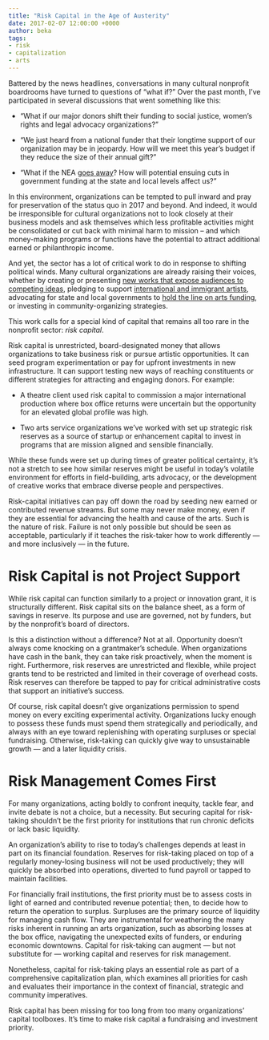 ```yaml
---
title: "Risk Capital in the Age of Austerity"
date: 2017-02-07 12:00:00 +0000
author: beka
tags:
- risk
- capitalization
- arts
---
```

Battered by the news headlines, conversations in many cultural nonprofit boardrooms have turned to questions of “what if?” Over the past month, I’ve participated in several discussions that went something like this:

- &ldquo;What if our major donors shift their funding to social justice, women’s rights and legal advocacy organizations?&rdquo;

- &ldquo;We just heard from a national funder that their longtime support of our organization may be in jeopardy. How will we meet this year’s budget if they reduce the size of their annual gift?&rdquo;

- &ldquo;What if the NEA [goes away](https://www.nytimes.com/2017/01/30/arts/design/donald-trump-arts-humanities-public-television.html)? How will potential ensuing cuts in government funding at the state and local levels affect us?&rdquo;

In this environment, organizations can be tempted to pull inward and pray for preservation of the status quo in 2017 and beyond. And indeed, it would be irresponsible for cultural organizations not to look closely at their business models and ask themselves which less profitable activities might be consolidated or cut back with minimal harm to mission – and which money-making programs or functions have the potential to attract additional earned or philanthropic income.

And yet, the sector has a lot of critical work to do in response to shifting political winds. Many cultural organizations are already raising their voices, whether by creating or presenting [new works that expose audiences to competing ideas](https://www.nytimes.com/2017/02/05/theater/trump-wall-mexico-play.html), pledging to support [international and immigrant artists](https://www.washingtonpost.com/news/answer-sheet/wp/2017/02/02/mass-college-creates-refugee-scholarship-for-a-student-affected-by-trumps-travel-ban/?utm_term=.c3df5d1e542e), advocating for state and local governments to [hold the line on arts funding](http://www.pressherald.com/2017/01/29/maine-arts-groups-prepare-to-fight-trump-in-case-of-budget-cuts/), or investing in community-organizing strategies.

This work calls for a special kind of capital that remains all too rare in the nonprofit sector: _risk capital_.

Risk capital is unrestricted, board-designated money that allows organizations to take business risk or pursue artistic opportunities. It can seed program experimentation or pay for upfront investments in new infrastructure. It can support testing new ways of reaching constituents or different strategies for attracting and engaging donors. For example:

- A theatre client used risk capital to commission a major international production where box office returns were uncertain but the opportunity for an elevated global profile was high.

- Two arts service organizations we’ve worked with set up strategic risk reserves as a source of startup or enhancement capital to invest in programs that are mission aligned and sensible financially.

While these funds were set up during times of greater political certainty, it’s not a stretch to see how similar reserves might be useful in today’s volatile environment for efforts in field-building, arts advocacy, or the development of creative works that embrace diverse people and perspectives.

Risk-capital initiatives can pay off down the road by seeding new earned or contributed revenue streams. But some may never make money, even if they are essential for advancing the health and cause of the arts. Such is the nature of risk. Failure is not only possible but should be seen as acceptable, particularly if it teaches the risk-taker how to work differently &mdash; and more inclusively &mdash; in the future.

# Risk Capital is not Project Support

While risk capital can function similarly to a project or innovation grant, it is structurally different. Risk capital sits on the balance sheet, as a form of savings in reserve. Its purpose and use are governed, not by funders, but by the nonprofit’s board of directors.

Is this a distinction without a difference? Not at all. Opportunity doesn’t always come knocking on a grantmaker’s schedule. When organizations have cash in the bank, they can take risk proactively, when the moment is right. Furthermore, risk reserves are unrestricted and flexible, while project grants tend to be restricted and limited in their coverage of overhead costs. Risk reserves can therefore be tapped to pay for critical administrative costs that support an initiative’s success.

Of course, risk capital doesn’t give organizations permission to spend money on every exciting experimental activity. Organizations lucky enough to possess these funds must spend them strategically and periodically, and always with an eye toward replenishing with operating surpluses or special fundraising. Otherwise, risk-taking can quickly give way to unsustainable growth &mdash; and a later liquidity crisis.

# Risk Management Comes First

For many organizations, acting boldly to confront inequity, tackle fear, and invite debate is not a choice, but a necessity. But securing capital for risk-taking shouldn’t be the first priority for institutions that run chronic deficits or lack basic liquidity.

An organization’s ability to rise to today’s challenges depends at least in part on its financial foundation. Reserves for risk-taking placed on top of a regularly money-losing business will not be used productively; they will quickly be absorbed into operations, diverted to fund payroll or tapped to maintain facilities.

For financially frail institutions, the first priority must be to assess costs in light of earned and contributed revenue potential; then, to decide how to return the operation to surplus. Surpluses are the primary source of liquidity for managing cash flow. They are instrumental for weathering the many risks inherent in running an arts organization, such as absorbing losses at the box office, navigating the unexpected exits of funders, or enduring economic downtowns. Capital for risk-taking can augment &mdash; but not substitute for &mdash; working capital and reserves for risk management.

Nonetheless, capital for risk-taking plays an essential role as part of a comprehensive capitalization plan, which examines all priorities for cash and evaluates their importance in the context of financial, strategic and community imperatives.

Risk capital has been missing for too long from too many organizations’ capital toolboxes. It’s time to make risk capital a fundraising and investment priority.